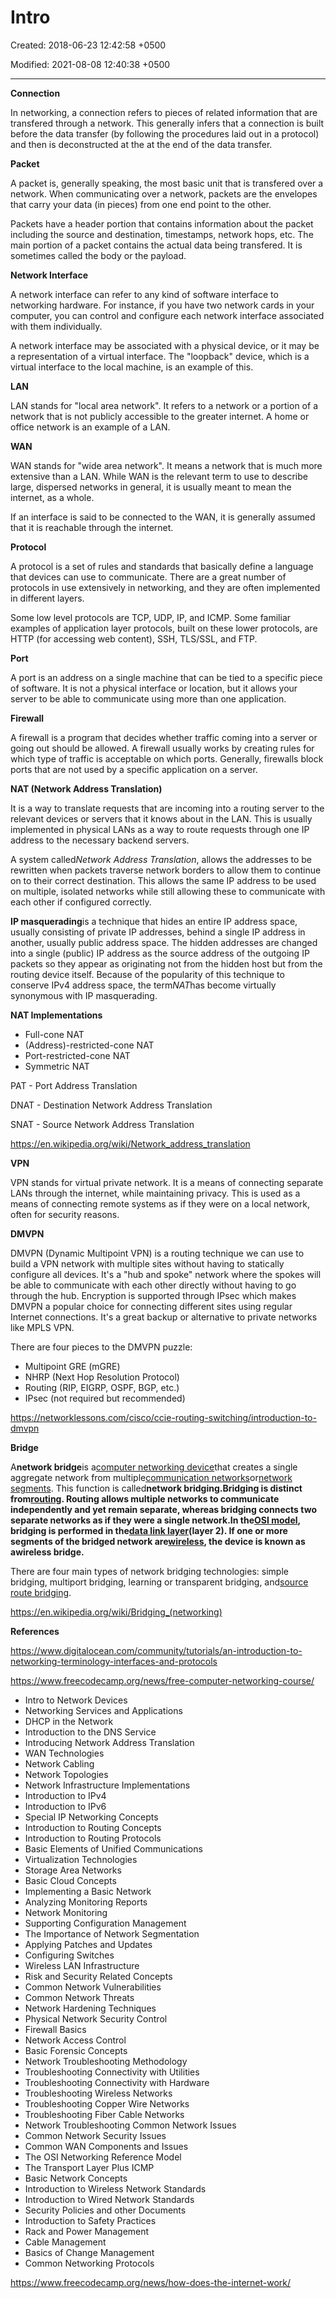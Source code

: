 # Intro

Created: 2018-06-23 12:42:58 +0500

Modified: 2021-08-08 12:40:38 +0500

---

**Connection**

In networking, a connection refers to pieces of related information that are transfered through a network. This generally infers that a connection is built before the data transfer (by following the procedures laid out in a protocol) and then is deconstructed at the at the end of the data transfer.



**Packet**

A packet is, generally speaking, the most basic unit that is transfered over a network. When communicating over a network, packets are the envelopes that carry your data (in pieces) from one end point to the other.



Packets have a header portion that contains information about the packet including the source and destination, timestamps, network hops, etc. The main portion of a packet contains the actual data being transfered. It is sometimes called the body or the payload.



**Network Interface**

A network interface can refer to any kind of software interface to networking hardware. For instance, if you have two network cards in your computer, you can control and configure each network interface associated with them individually.



A network interface may be associated with a physical device, or it may be a representation of a virtual interface. The "loopback" device, which is a virtual interface to the local machine, is an example of this.



**LAN**

LAN stands for "local area network". It refers to a network or a portion of a network that is not publicly accessible to the greater internet. A home or office network is an example of a LAN.



**WAN**

WAN stands for "wide area network". It means a network that is much more extensive than a LAN. While WAN is the relevant term to use to describe large, dispersed networks in general, it is usually meant to mean the internet, as a whole.



If an interface is said to be connected to the WAN, it is generally assumed that it is reachable through the internet.



**Protocol**

A protocol is a set of rules and standards that basically define a language that devices can use to communicate. There are a great number of protocols in use extensively in networking, and they are often implemented in different layers.



Some low level protocols are TCP, UDP, IP, and ICMP. Some familiar examples of application layer protocols, built on these lower protocols, are HTTP (for accessing web content), SSH, TLS/SSL, and FTP.



**Port**

A port is an address on a single machine that can be tied to a specific piece of software. It is not a physical interface or location, but it allows your server to be able to communicate using more than one application.



**Firewall**

A firewall is a program that decides whether traffic coming into a server or going out should be allowed. A firewall usually works by creating rules for which type of traffic is acceptable on which ports. Generally, firewalls block ports that are not used by a specific application on a server.



**NAT (Network Address Translation)**

It is a way to translate requests that are incoming into a routing server to the relevant devices or servers that it knows about in the LAN. This is usually implemented in physical LANs as a way to route requests through one IP address to the necessary backend servers.



A system called*Network Address Translation*, allows the addresses to be rewritten when packets traverse network borders to allow them to continue on to their correct destination. This allows the same IP address to be used on multiple, isolated networks while still allowing these to communicate with each other if configured correctly.



**IP masquerading**is a technique that hides an entire IP address space, usually consisting of private IP addresses, behind a single IP address in another, usually public address space. The hidden addresses are changed into a single (public) IP address as the source address of the outgoing IP packets so they appear as originating not from the hidden host but from the routing device itself. Because of the popularity of this technique to conserve IPv4 address space, the term*NAT*has become virtually synonymous with IP masquerading.



**NAT Implementations**
-   Full-cone NAT
-   (Address)-restricted-cone NAT
-   Port-restricted-cone NAT
-   Symmetric NAT



PAT - Port Address Translation

DNAT - Destination Network Address Translation

SNAT - Source Network Address Translation



<https://en.wikipedia.org/wiki/Network_address_translation>



**VPN**

VPN stands for virtual private network. It is a means of connecting separate LANs through the internet, while maintaining privacy. This is used as a means of connecting remote systems as if they were on a local network, often for security reasons.



**DMVPN**

DMVPN (Dynamic Multipoint VPN) is a routing technique we can use to build a VPN network with multiple sites without having to statically configure all devices. It's a "hub and spoke" network where the spokes will be able to communicate with each other directly without having to go through the hub. Encryption is supported through IPsec which makes DMVPN a popular choice for connecting different sites using regular Internet connections. It's a great backup or alternative to private networks like MPLS VPN.



There are four pieces to the DMVPN puzzle:
-   Multipoint GRE (mGRE)
-   NHRP (Next Hop Resolution Protocol)
-   Routing (RIP, EIGRP, OSPF, BGP, etc.)
-   IPsec (not required but recommended)



<https://networklessons.com/cisco/ccie-routing-switching/introduction-to-dmvpn>



**Bridge**

A**network bridge**is a[computer networking device](https://en.wikipedia.org/wiki/Networking_hardware)that creates a single aggregate network from multiple[communication networks](https://en.wikipedia.org/wiki/Communication_network)or[network segments](https://en.wikipedia.org/wiki/Network_segment). This function is called**network bridging.**Bridging is distinct from[routing](https://en.wikipedia.org/wiki/Routing). Routing allows multiple networks to communicate independently and yet remain separate, whereas bridging connects two separate networks as if they were a single network.In the[OSI model](https://en.wikipedia.org/wiki/OSI_model), bridging is performed in the[data link layer](https://en.wikipedia.org/wiki/Data_link_layer)(layer 2). If one or more segments of the bridged network are[wireless](https://en.wikipedia.org/wiki/Wireless_network), the device is known as a**wireless bridge.**



There are four main types of network bridging technologies: simple bridging, multiport bridging, learning or transparent bridging, and[source route bridging](https://en.wikipedia.org/wiki/Source_route_bridging).



<https://en.wikipedia.org/wiki/Bridging_(networking)>



**References**

<https://www.digitalocean.com/community/tutorials/an-introduction-to-networking-terminology-interfaces-and-protocols>



<https://www.freecodecamp.org/news/free-computer-networking-course/>
-   Intro to Network Devices
-   Networking Services and Applications
-   DHCP in the Network
-   Introduction to the DNS Service
-   Introducing Network Address Translation
-   WAN Technologies
-   Network Cabling
-   Network Topologies
-   Network Infrastructure Implementations
-   Introduction to IPv4
-   Introduction to IPv6
-   Special IP Networking Concepts
-   Introduction to Routing Concepts
-   Introduction to Routing Protocols
-   Basic Elements of Unified Communications
-   Virtualization Technologies
-   Storage Area Networks
-   Basic Cloud Concepts
-   Implementing a Basic Network
-   Analyzing Monitoring Reports
-   Network Monitoring
-   Supporting Configuration Management
-   The Importance of Network Segmentation
-   Applying Patches and Updates
-   Configuring Switches
-   Wireless LAN Infrastructure
-   Risk and Security Related Concepts
-   Common Network Vulnerabilities
-   Common Network Threats
-   Network Hardening Techniques
-   Physical Network Security Control
-   Firewall Basics
-   Network Access Control
-   Basic Forensic Concepts
-   Network Troubleshooting Methodology
-   Troubleshooting Connectivity with Utilities
-   Troubleshooting Connectivity with Hardware
-   Troubleshooting Wireless Networks
-   Troubleshooting Copper Wire Networks
-   Troubleshooting Fiber Cable Networks
-   Network Troubleshooting Common Network Issues
-   Common Network Security Issues
-   Common WAN Components and Issues
-   The OSI Networking Reference Model
-   The Transport Layer Plus ICMP
-   Basic Network Concepts
-   Introduction to Wireless Network Standards
-   Introduction to Wired Network Standards
-   Security Policies and other Documents
-   Introduction to Safety Practices
-   Rack and Power Management
-   Cable Management
-   Basics of Change Management
-   Common Networking Protocols



<https://www.freecodecamp.org/news/how-does-the-internet-work/>
